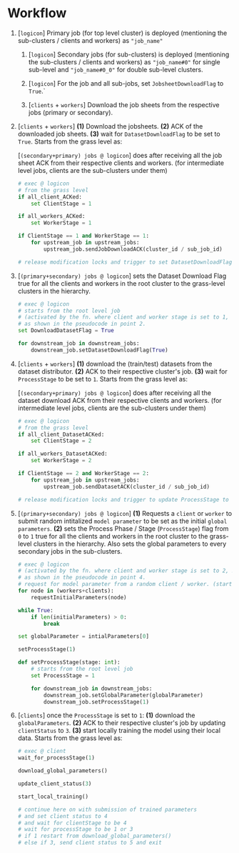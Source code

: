# Workflow

1. [`logicon`] Primary job (for top level cluster) is deployed (mentioning the sub-clusters / clients and workers) as `"job_name"`

   1. [`logicon`] Secondary jobs (for sub-clusters) is deployed (mentioning the sub-clusters / clients and workers) as `"job_name#0"` for single sub-level and `"job_name#0_0"` for double sub-level clusters.

   2. [`logicon`] For the job and all sub-jobs, set `JobsheetDownloadFlag` to `True`.`

   3. [`clients` + `workers`] Download the job sheets from the respective jobs (primary or secondary).

2. [`clients` + `workers`] **(1)** Download the jobsheets. **(2)** ACK of the downloaded job sheets. **(3)** wait for `DatasetDownloadFlag` to be set to `True`. Starts from the grass level as:

   [`(secondary+primary) jobs @ logicon`] does after receiving all the job sheet ACK from their respective clients and workers. (for intermediate level jobs, clients are the sub-clusters under them)

   ```python
   # exec @ logicon
   # from the grass level
   if all_client_ACKed:
       set ClientStage = 1

   if all_workers_ACKed:
       set WorkerStage = 1

   if ClientStage == 1 and WorkerStage == 1:
       for upstream_job in upstream_jobs:
           upstream_job.sendJobDownloadACK(cluster_id / sub_job_id)

   # release modification locks and trigger to set DatasetDownloadFlag
   ```

3. [`(primary+secondary) jobs @ logicon`] sets the Dataset Download Flag true for all the clients and workers in the root cluster to the grass-level clusters in the hierarchy.

   ```python
   # exec @ logicon
   # starts from the root level job
   # (activated by the fn. where client and worker stage is set to 1, 1)
   # as shown in the pseudocode in point 2.
   set DownloadDatasetFlag = True

   for downstream_job in downstream_jobs:
       downstream_job.setDatasetDownloadFlag(True)
   ```

4. [`clients` + `workers`] **(1)** download the (train/test) datasets from the dataset distributor. **(2)** ACK to their respective cluster's job. **(3)** wait for `ProcessStage` to be set to `1`. Starts from the grass level as:

   [`(secondary+primary) jobs @ logicon`] does after receiving all the dataset download ACK from their respective clients and workers. (for intermediate level jobs, clients are the sub-clusters under them)

   ```python
   # exec @ logicon
   # from the grass level
   if all_client_DatasetACKed:
       set ClientStage = 2

   if all_workers_DatasetACKed:
       set WorkerStage = 2

   if ClientStage == 2 and WorkerStage == 2:
       for upstream_job in upstream_jobs:
           upstream_job.sendDatasetACK(cluster_id / sub_job_id)

   # release modification locks and trigger to update ProcessStage to 1
   ```

5. [`(primary+secondary) jobs @ logicon`] **(1)** Requests a `client` or `worker` to submit random intitalized `model parameter` to be set as the initial `global parameters`. **(2)** sets the Process Phase / Stage (`ProcessStage`) flag from `0` to `1` true for all the clients and workers in the root cluster to the grass-level clusters in the hierarchy. Also sets the global parameters to every secondary jobs in the sub-clusters.

   ```python
   # exec @ logicon
   # (activated by the fn. where client and worker stage is set to 2, 2)
   # as shown in the pseudocode in point 4.
   # request for model parameter from a random client / worker. (starts with workers)
   for node in (workers+clients):
       requestInitialParameters(node)

   while True:
       if len(initialParameters) > 0:
           break

   set globalParameter = intialParameters[0]

   setProcessStage(1)

   def setProcessStage(stage: int):
       # starts from the root level job
       set ProcessStage = 1

       for downstream_job in downstream_jobs:
           downstream_job.setGlobalParameter(globalParameter)
           downstream_job.setProcessStage(1)
   ```

6. [`clients`] once the `ProcessStage` is set to `1`: **(1)** download the `globalParameters`. **(2)** ACK to their respective cluster's job by updating `clientStatus` to `3`. **(3)** start locally training the model using their local data. Starts from the grass level as:

   ```python
   # exec @ client
   wait_for_processStage(1)

   download_global_parameters()

   update_client_status(3)

   start_local_training()

   # continue here on with submission of trained parameters
   # and set client status to 4
   # and wait for clientStage to be 4
   # wait for processStage to be 1 or 3
   # if 1 restart from download_global_parameters()
   # else if 3, send client status to 5 and exit
   ```
